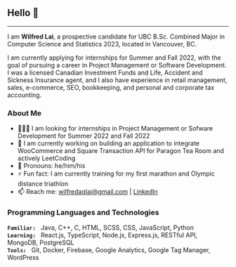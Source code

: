 ## Hello 👋
___
 I am **Wilfred Lai**, a prospective candidate for UBC B.Sc. Combined Major in Computer Science and Statistics 2023, located in Vancouver, BC. 
 
 I am currently applying for internships for Summer and Fall 2022, with the goal of pursuing a career in Project Management or Software Development. I was a licensed Canadian Investment Funds and Life, Accident and Sickness Insurance agent, and I also have experience in retail management, sales, e-commerce, SEO, bookkeeping, and personal and corporate tax accounting.

### About Me

- 🧑🏼‍💻 I am looking for internships in Project Management or Sofware Development for Summer 2022 and Fall 2022
- 🔭 I am currently working on building an application to integrate WooCommerce and Square Transaction API for Paragon Tea Room and actively LeetCoding
- 🙂 Pronouns: he/him/his
- ⚡ Fun fact: I am currently training for my first marathon and Olympic distance triathlon
- 📫 Reach me: <wilfredaqlai@gmail.com> | [LinkedIn](http://www.linkedin.com/in/wilfredaqlai)
<!-- - 🌱 I’m currently working through Grokking the System Design Interview and Cracking the PM Interview -->
<!-- ⚡ Fun fact: my right lung is stuck to my chest wall -->

### Programming Languages and Technologies

__``Familiar:``__ &nbsp; Java, C++, C, HTML, SCSS, CSS, JavaScript, Python\
__``Learning:``__ &nbsp; React.js, TypeScript, Node.js, Express.js, RESTful API, MongoDB, PostgreSQL\
__``Tools:``__ &nbsp; Git, Docker, Firebase, Google Analytics, Google Tag Manager, WordPress

<!--
everything in between these bars are commented out

**wlfd/wlfd** is a ✨ _special_ ✨ repository because its `README.md` (this file) appears on your GitHub profile.

Here are some ideas to get you started:

- 🔭 I’m currently working on ...
- 🌱 I’m currently learning ...
- 👯 I’m looking to collaborate on ...
- 🤔 I’m looking for help with ...
- 💬 Ask me about ...
- 📫 How to reach me: ...
- 😄 Pronouns: ...
- ⚡ Fun fact: ...
-->
